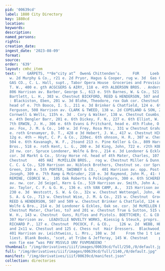 ```yaml
---
pid: '00639cd'
label: 1880 City Directory
key: 1880cd
location: 
keywords: 
description: 
named_persons: 
rights: 
creation_date: 
ingest_date: '2023-08-09'
format: 
source: 
order: '639'
layout: cmhc_item
text: '   GARPETS, **8e"city at”  Owen& Chittenden’s.     FUR     Loeb, David, 207
  w. 2d Murphy & Co., r21 e. 2d Pryor, Hagus & Cooper, rug w. 3d  Gas Companies.  LEADVILLE
  GAS CO., C. L. Hall, supt., Tabor Opera House  Groceries and Provisions.  Albers,
  T. W., 400 e. gth ACGCGERS & AIRY, 118 e. 4th ALDERSON BROS. . Anderson, Victor,
  806 Harrison av. Barber, George S., 613 e. 5th Barnes, W. & Co., 521 Harrison av.
  Bartlett, L. H., 303 w. Chestnut BICKFORD, REED & HENDERSON, 507 and 509 w. Chestnut
  : Blackiston, Eben, 201 w. 3d Blohm, Theodore, rox Oak cor. Chestnut Bond, Charles,
  head of e. 7th Booco, I. S., 211 e. 3d Brinker & Chatfield, 124 e. 6th Burton &
  Ferguson, 508 Harrison av. CLARK & TWEED, 138 w. 2d COPELAND & SON, 217 w. Chestnut
  Cornwell & Wells, 115% e. 3d . Cory & Walker, 138 w. Chestnut Coumbs, J. E., 511
  e. 4th Dengler Barr, 201 e. 6th Dickey, F. N., 227 e. 6th Elliot, W. D., 818 e.
  7th ERWIN, J. H., 306 e. 6th Evans & Pritchard, head e. 4th Fluke, O. R., 611 Harrrison
  av. Fox, J. M. & Co., 140 w. 2d Frey, Rosa Mrs., 331 w Chestnut Graham, A. N., 402
  e. roth Grenamyer, D. T., 428 e 3d Hebert, J. W., 417 w. Chestnut HICKMAN & GRAFF,
  12g e. 4th — Hoyt, C. P. & Co., 220e¢. 6th ohnson, H. R., 307 w. Chestnut ahn, Isaac,
  504 e. 6th Kavanagh, W. F., 2toand 213 n. Pine Keller & Co., 809 Harrison av. Kelly
  Bros., 518 e. roth Kent, L. G., 200 e. 3d King, John, 722 e. r2th KOEBRICH & DYKE,
  2d nw. cor. Spruce Londoner, Wolfe & Bro., 214 e. 3d Londoner & Eckles, Oak se.
  cor. 3d Markt & Co., Stray Horse rd. head of 4th Mater, Charles, 107 and 201 w.
  Chestnut     405 HAI  McMILLEN BROS.,  rog w. Chestnut Miller & Dunn, 314e 6th Nanson,
  C. C. & Co., 520 Harrison av. Nibleck Brothers, Chestnut se. cor Spruce Noble &
  Green, 210 e. 5th PORTER, SWINNEY & CO.,  401 Harrison av. opp. Post-Office Pulis;
  Joseph, 309 e. 7th Ramp & McGruder, 218 e. 3d Raymond, John M., 41- Harrison av.
  REMINE, CEORCE W.,  105 Oak Roberts & Polkinghorn, 300 e. 6th SCHERER & KNEELAND,  Harrison
  av. nw. cor. 2d Seigel, Kern & Co., 519 Harrison av. Smith, John A., 424 Harrison
  av. Taylor, C. F. & G. H., 136 e. sth VAN CAMP, A.,  315 Harrison av.  Vergez, H.,
  230 e. 3d  Westcott, S. W. & Co., 32x w. Chestnut Wettengel, John, 40z e. 1cth  Wilson,
  S. A. & Co., 713 w. Chestnut Wise, J. M. & Co., 215 w. Chestnut  Grocers— Wholesale.  BICKFORD,
  REED & HENDERSON, 507 and 509 w. Chestnut Brinker & Chatfield, 124 e. 6th Londoner,
  Wolfe & Bro., 214 e. 3d Londoner & Eckles, Oak se. cor. 3d McMILLEN BROS., tog w.
  Chestnut Mater, Charles, to7 and 201 w. Chestnut True & Sutton, 515 w. 2d  Gunsmiths.  Bradt,
  W. H., 143 w. Chestnut  Guns, Rifles and Pistols. BOETTCHER; C. & CO.,  305 and
  307 Harrison av.  LEADVILLE NOVELTY WORKS, Kiessig & Steuck, proprs., 212 e. 3d  OLIVER,
  RICHARD P., 127 e. Chestnut  POCOCK, F. & CO.,  _ 126 w. 2d  WEBB, HENRY N., 2cr
  and 2x11 w. Chestuut and 125 ¢. Chess nut  Hair Dressers.  Blackwood, Kate Mrs.,
  401 Harrison av. Leichtweiss, L. Mrs., 108 w. 3d     From the 1 t Ledger, to th
  liest. Blank Books, ‘scot, at Tribe & Jefferay, 145 W. Chestnat     puo onnedig
  eon fie eae “was PAV MSSVLO UNV FUVMSNEENO '
thumbnail: "/img/derivatives/iiif/images/00639cd/full/250,/0/default.jpg"
full: "/img/derivatives/iiif/images/00639cd/full/1140,/0/default.jpg"
manifest: "/img/derivatives/iiif/00639cd/manifest.json"
collection: directories
---
```

